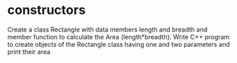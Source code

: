# constructors
Create a class Rectangle with data members length and breadth and member function to calculate the Area (length*breadth). Write C++ program to create objects of the Rectangle class having one and two parameters and print their area
